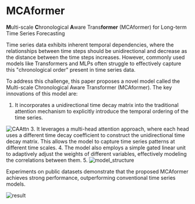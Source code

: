 # MCAformer
**M**ulti-scale **C**hronological **A**ware Trans**former** (MCAformer) for Long-term Time Series Forecasting

Time series data exhibits inherent temporal dependencies, where the relationships between time steps should be unidirectional and decrease as the distance between the time steps increases. However, commonly used models like Transformers and MLPs often struggle to effectively capture this "chronological order" present in time series data.

To address this challenge, this paper proposes a novel model called the Multi-scale Chronological Aware Transformer (MCAformer). The key innovations of this model are:

1. It incorporates a unidirectional time decay matrix into the traditional attention mechanism to explicitly introduce the temporal ordering of the time series.

![CAAttn](https://github.com/Nicholas0917/MCAformer/assets/49270065/1ea0a5b2-33c8-4db6-a09d-eb468606e6a1)
3. It leverages a multi-head attention approach, where each head uses a different time decay coefficient to construct the unidirectional time decay matrix. This allows the model to capture time series patterns at different time scales.
4. The model also employs a simple gated linear unit to adaptively adjust the weights of different variables, effectively modeling the correlations between them.
5. 
![model_structure](https://github.com/Nicholas0917/MCAformer/assets/49270065/01c7e7b1-8677-4776-9760-2199b441527e)


Experiments on public datasets demonstrate that the proposed MCAformer achieves strong performance, outperforming conventional time series models. 

![result](https://github.com/Nicholas0917/MCAformer/assets/49270065/6ea2097f-252b-43d2-ac22-7888e270150d)
